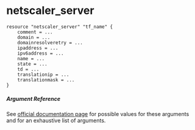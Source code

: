 # netscaler_server

```
resource "netscaler_server" "tf_name" {
    comment = ...
    domain = ...
    domainresolveretry = ...
    ipaddress = ...
    ipv6address = ...
    name = ...
    state = ...
    td = ...
    translationip = ...
    translationmask = ...
}
```

##### Argument Reference

See [official documentation page](https://developer-docs.citrix.com/projects/netscaler-nitro-api/en/11.0/configuration/basic/server/server/) for possible values for these arguments and for an exhaustive list of arguments.

